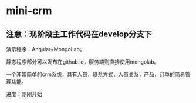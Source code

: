 mini-crm
========

注意：现阶段主工作代码在develop分支下
--------------------------

演示程序：Angular+MongoLab。

静态程序部分可以发布在github.io，服务端则直接使用mongolab。

一个非常简单的crm系统，具有人员，联系方式，人员关系，产品，订单的简易管理功能。

进度：刚刚开始

